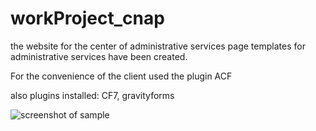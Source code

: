 # workProject_cnap
the website for the center of administrative services
page templates for administrative services have been created.
 
For the convenience of the client used the plugin ACF

also plugins installed: CF7, gravityforms

![screenshot of sample](http://dev.leka-web.site/screenshots/Screenshot_cnap.png)

